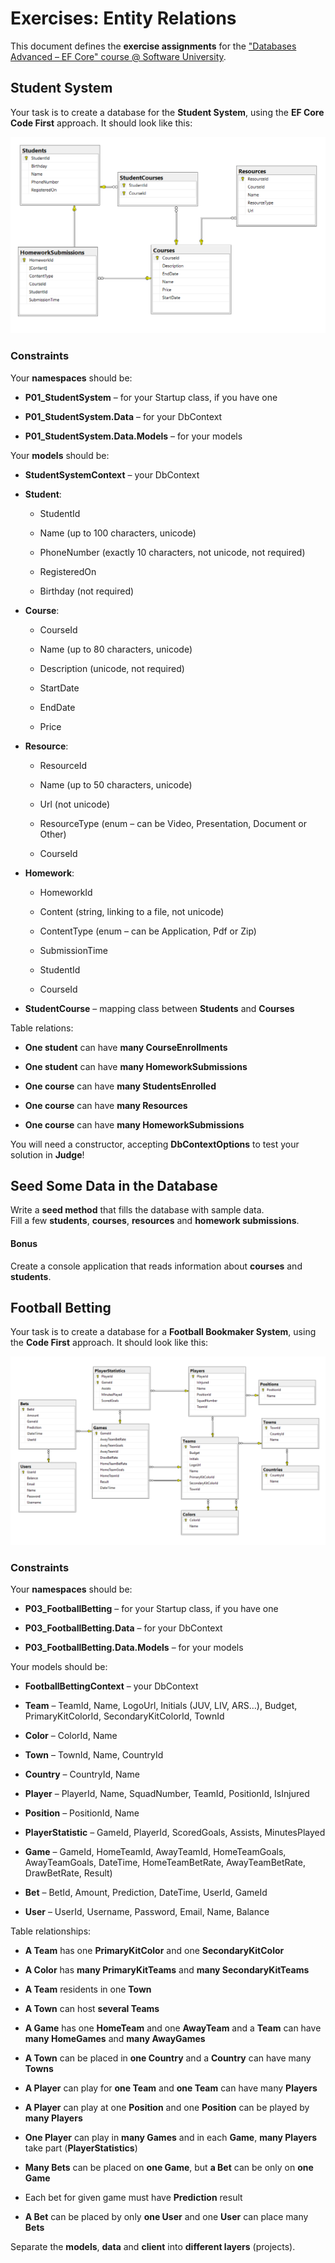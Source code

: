 Exercises: Entity Relations
===========================

This document defines the **exercise assignments** for the ["Databases Advanced
– EF Core" course \@ Software
University](https://softuni.bg/trainings/1741/databases-advanced-entity-framework-october-2017).

Student System
--------------

Your task is to create a database for the **Student System**, using the **EF
Core Code First** approach. It should look like this:

![C:\\Users\\CiB0rG\\AppData\\Local\\Microsoft\\Windows\\INetCache\\Content.Word\\e51334b9fbbc92db13e9ecb33ed4a8cb.png](media/daeba0125c9ffc02ddd7341c819a42b1.png)

### Constraints

Your **namespaces** should be:

-   **P01_StudentSystem** – for your Startup class, if you have one

-   **P01_StudentSystem.Data** – for your DbContext

-   **P01_StudentSystem.Data.Models** – for your models

Your **models** should be:

-   **StudentSystemContext** – your DbContext

-   **Student**:

    -   StudentId

    -   Name (up to 100 characters, unicode)

    -   PhoneNumber (exactly 10 characters, not unicode, not required)

    -   RegisteredOn

    -   Birthday (not required)

-   **Course**:

    -   CourseId

    -   Name (up to 80 characters, unicode)

    -   Description (unicode, not required)

    -   StartDate

    -   EndDate

    -   Price

-   **Resource**:

    -   ResourceId

    -   Name (up to 50 characters, unicode)

    -   Url (not unicode)

    -   ResourceType (enum – can be Video, Presentation, Document or Other)

    -   CourseId

-   **Homework**:

    -   HomeworkId

    -   Content (string, linking to a file, not unicode)

    -   ContentType (enum – can be Application, Pdf or Zip)

    -   SubmissionTime

    -   StudentId

    -   CourseId

-   **StudentCourse** – mapping class between **Students** and **Courses**

Table relations:

-   **One student** can have **many CourseEnrollments**

-   **One student** can have **many HomeworkSubmissions**

-   **One course** can have **many StudentsEnrolled**

-   **One course** can have **many Resources**

-   **One course** can have **many HomeworkSubmissions**

You will need a constructor, accepting **DbContextOptions** to test your
solution in **Judge**!

Seed Some Data in the Database
------------------------------

Write a **seed method** that fills the database with sample data.  
Fill a few **students**, **courses**, **resources** and **homework
submissions**.

#### Bonus

Create a console application that reads information about **courses** and
**students**.

Football Betting
----------------

Your task is to create a database for a **Football Bookmaker System**, using the
**Code First** approach. It should look like this:

![E:\\DB Advanced - Exercises\\deebd4817f9e305f29097ddba02afcff.png](media/89f2b927b6a36e5dd8d77ae7ded6e950.png)

### Constraints

Your **namespaces** should be:

-   **P03_FootballBetting** – for your Startup class, if you have one

-   **P03_FootballBetting.Data** – for your DbContext

-   **P03_FootballBetting.Data.Models** – for your models

Your models should be:

-   **FootballBettingContext** – your DbContext

-   **Team** – TeamId, Name, LogoUrl, Initials (JUV, LIV, ARS…), Budget,
    PrimaryKitColorId, SecondaryKitColorId, TownId

-   **Color** – ColorId, Name

-   **Town** – TownId, Name, CountryId

-   **Country** – CountryId, Name

-   **Player** – PlayerId, Name, SquadNumber, TeamId, PositionId, IsInjured

-   **Position** – PositionId, Name

-   **PlayerStatistic** – GameId, PlayerId, ScoredGoals, Assists, MinutesPlayed

-   **Game** – GameId, HomeTeamId, AwayTeamId, HomeTeamGoals, AwayTeamGoals,
    DateTime, HomeTeamBetRate, AwayTeamBetRate, DrawBetRate, Result)

-   **Bet** – BetId, Amount, Prediction, DateTime, UserId, GameId

-   **User** – UserId, Username, Password, Email, Name, Balance

Table relationships:

-   **A Team** has one **PrimaryKitColor** and one **SecondaryKitColor**

-   **A Color** has **many PrimaryKitTeams** and **many SecondaryKitTeams**

-   **A Team** residents in one **Town**

-   **A Town** can host **several Teams**

-   **A Game** has one **HomeTeam** and one **AwayTeam** and a **Team** can have
    **many HomeGames** and **many AwayGames**

-   **A Town** can be placed in **one Country** and a **Country** can have many
    **Towns**

-   **A Player** can play for **one Team** and **one Team** can have many
    **Players**

-   **A Player** can play at one **Position** and one **Position** can be played
    by **many Players**

-   **One Player** can play in **many Games** and in each **Game**, **many
    Players** take part (**PlayerStatistics**)

-   **Many Bets** can be placed on **one Game**, but **a Bet** can be only on
    **one Game**

-   Each bet for given game must have **Prediction** result

-   **A Bet** can be placed by only **one User** and one **User** can place many
    **Bets**

Separate the **models**, **data** and **client** into **different layers**
(projects).
